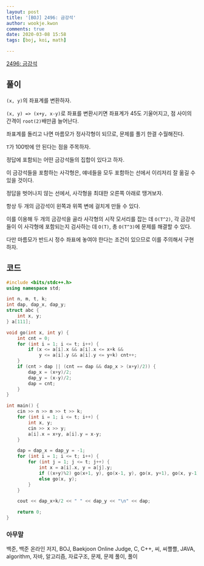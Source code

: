 ```yaml
---
layout: post
title: '[BOJ] 2496: 금강석'
author: wookje.kwon
comments: true
date: 2020-03-08 15:58
tags: [boj, koi, math]

---
```


[2496: 금강석](https://www.acmicpc.net/problem/2496)  

## 풀이

`(x, y)`의 좌표계를 변환하자.

`(x, y) => (x+y, x-y)`로 좌표를 변환시키면 좌표계가 45도 기울어지고, 점 사이의 간격이 `root(2)`배만큼 늘어난다.

좌표계를 돌리고 나면 마름모가 정사각형이 되므로, 문제를 풀기 한결 수월해진다.

`T`가 100밖에 안 된다는 점을 주목하자.

정답에 포함되는 어떤 금강석들의 집합이 있다고 하자.  

이 금강석들을 포함하는 사각형은, 얘네들을 모두 포함하는 선에서 이리저리 잘 옮길 수 있을 것이다.

정답을 벗어나지 않는 선에서, 사각형을 최대한 오른쪽 아래로 땡겨보자.

항상 두 개의 금강석이 왼쪽과 위쪽 변에 걸치게 만들 수 있다.

이를 이용해 두 개의 금강석을 골라 사각형의 시작 모서리를 잡는 데 `O(T^2)`, 각 금강석들이 이 사각형에 포함되는지 검사하는 데 `O(T)`, 총 `O(T^3)`에 문제를 해결할 수 있다.

다만 마름모가 반드시 정수 좌표에 놓여야 한다는 조건이 있으므로 이를 주의해서 구현하자.

## 코드

```cpp
#include <bits/stdc++.h>
using namespace std;

int n, m, t, k;
int dap, dap_x, dap_y;
struct abc {
    int x, y;
} a[111];

void go(int x, int y) {
    int cnt = 0;
    for (int i = 1; i <= t; i++) {
        if (x <= a[i].x && a[i].x <= x+k &&
            y <= a[i].y && a[i].y <= y+k) cnt++;
    }
    if (cnt > dap || (cnt == dap && dap_x > (x+y)/2)) {
        dap_x = (x+y)/2;
        dap_y = (x-y)/2;
        dap = cnt;
    }
}

int main() {
    cin >> n >> m >> t >> k;
    for (int i = 1; i <= t; i++) {
        int x, y;
        cin >> x >> y;
        a[i].x = x+y, a[i].y = x-y;
    }

    dap = dap_x = dap_y = -1;
    for (int i = 1; i <= t; i++) {
        for (int j = 1; j <= t; j++) {
            int x = a[i].x, y = a[j].y;
            if ((x+y)%2) go(x+1, y), go(x-1, y), go(x, y+1), go(x, y-1);
            else go(x, y);
        }
    }

    cout << dap_x+k/2 << " " << dap_y << "\n" << dap;

    return 0;
}
```  

### 아무말  
백준, 백준 온라인 저지, BOJ, Baekjoon Online Judge, C, C++, 씨, 씨쁠쁠, JAVA, algorithm, 자바, 알고리즘, 자료구조, 문제, 문제 풀이, 풀이
